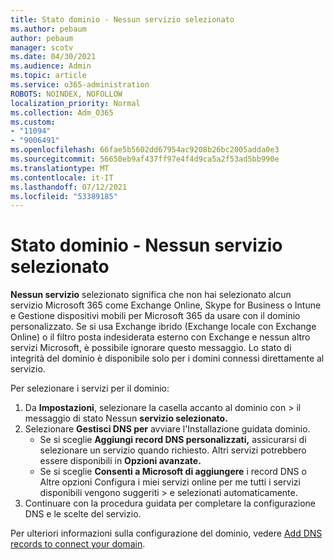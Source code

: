 ```yaml
---
title: Stato dominio - Nessun servizio selezionato
ms.author: pebaum
author: pebaum
manager: scotv
ms.date: 04/30/2021
ms.audience: Admin
ms.topic: article
ms.service: o365-administration
ROBOTS: NOINDEX, NOFOLLOW
localization_priority: Normal
ms.collection: Adm_O365
ms.custom:
- "11094"
- "9006491"
ms.openlocfilehash: 66fae5b5602dd67954ac9208b26bc2005adda0e3
ms.sourcegitcommit: 56650eb9af437ff97e4f4d9ca5a2f53ad5bb990e
ms.translationtype: MT
ms.contentlocale: it-IT
ms.lasthandoff: 07/12/2021
ms.locfileid: "53389185"
---
```

# <a name="domain-status---no-services-selected"></a>Stato dominio - Nessun servizio selezionato

**Nessun servizio** selezionato significa che non hai selezionato alcun servizio Microsoft 365 come Exchange Online, Skype for Business o Intune e Gestione dispositivi mobili per Microsoft 365 da usare con il dominio personalizzato. Se si usa Exchange ibrido (Exchange locale con Exchange Online) o il filtro posta indesiderata esterno con Exchange e nessun altro servizi Microsoft, è possibile ignorare questo messaggio. Lo stato di integrità del dominio è disponibile solo per i domini connessi direttamente al servizio.

Per selezionare i servizi per il dominio:

1. Da **Impostazioni**, selezionare la casella accanto al dominio con  >  [](https://admin.microsoft.com/Adminportal/Home)il messaggio di stato Nessun **servizio selezionato.**
1. Selezionare **Gestisci DNS per** avviare l'Installazione guidata dominio.
    - Se si sceglie **Aggiungi record DNS personalizzati,** assicurarsi di selezionare un servizio quando richiesto. Altri servizi potrebbero essere disponibili in **Opzioni avanzate.**
    - Se si sceglie **Consenti a Microsoft di aggiungere** i record DNS o Altre opzioni Configura i miei servizi online per me tutti i servizi disponibili vengono suggeriti   >   e selezionati automaticamente.
1. Continuare con la procedura guidata per completare la configurazione DNS e le scelte del servizio.
 
Per ulteriori informazioni sulla configurazione del dominio, vedere [Add DNS records to connect your domain](/microsoft-365/admin/get-help-with-domains/create-dns-records-at-any-dns-hosting-provider).

